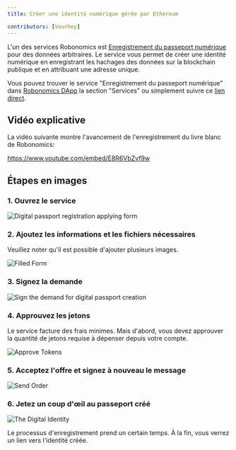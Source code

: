 ```yaml
---
title: Créer une identité numérique gérée par Ethereum 

contributors: [Vourhey]
---
```


L'un des services Robonomics est [Enregistrement du passeport numérique](https://dapp.robonomics.network/#/passport/) pour des données arbitraires. Le service vous permet de créer une identité numérique en enregistrant les hachages des données sur la blockchain publique et en attribuant une adresse unique.

Vous pouvez trouver le service "Enregistrement du passeport numérique" dans [Robonomics DApp](https://dapp.robonomics.network/) la section "Services" ou simplement suivre ce [lien direct](https://dapp.robonomics.network/#/passport/).


## Vidéo explicative

La vidéo suivante montre l'avancement de l'enregistrement du livre blanc de Robonomics:

https://www.youtube.com/embed/E8R6VbZvf9w

## Étapes en images

### 1. Ouvrez le service

![Digital passport registration applying form](../images/case_digital_passport_1.jpg "Digital passport registration applying form")

### 2. Ajoutez les informations et les fichiers nécessaires

Veuillez noter qu'il est possible d'ajouter plusieurs images.

![Filled Form](../images/case_digital_passport_2.jpg "Filled Form")

### 3. Signez la demande

![Sign the demand for digital passport creation](../images/case_digital_passport_3.jpg "Sign the demand for digital passport creation")


### 4. Approuvez les jetons

Le service facture des frais minimes. Mais d'abord, vous devez approuver la quantité de jetons requise à dépenser depuis votre compte.

![Approve Tokens](../images/case_digital_passport_4.jpg "Approve Tokens")


### 5. Acceptez l'offre et signez à nouveau le message

![Send Order](../images/case_digital_passport_5.jpg "Send Order")

### 6. Jetez un coup d'œil au passeport créé

![The Digital Identity](../images/case_digital_passport_6.jpg "The Digital Identity") 

Le processus d'enregistrement prend un certain temps. À la fin, vous verrez un lien vers l'identité créée.
